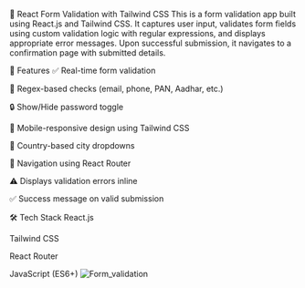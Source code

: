 🧾 React Form Validation with Tailwind CSS
This is a form validation app built using React.js and Tailwind CSS. It captures user input, validates form fields using custom validation logic with regular expressions, and displays appropriate error messages. Upon successful submission, it navigates to a confirmation page with submitted details.

🚀 Features
✅ Real-time form validation

🧪 Regex-based checks (email, phone, PAN, Aadhar, etc.)

🔒 Show/Hide password toggle

📱 Mobile-responsive design using Tailwind CSS

📍 Country-based city dropdowns

🧭 Navigation using React Router

⚠️ Displays validation errors inline

✅ Success message on valid submission

🛠 Tech Stack
React.js

Tailwind CSS

React Router

JavaScript (ES6+)
![Form_validation](https://github.com/user-attachments/assets/88fd838d-d601-4172-86d5-e6301f516e39)


